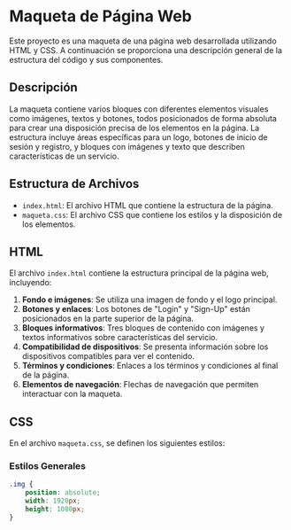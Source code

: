 # Maqueta de Página Web

Este proyecto es una maqueta de una página web desarrollada utilizando HTML y CSS. A continuación se proporciona una descripción general de la estructura del código y sus componentes.

## Descripción

La maqueta contiene varios bloques con diferentes elementos visuales como imágenes, textos y botones, todos posicionados de forma absoluta para crear una disposición precisa de los elementos en la página. La estructura incluye áreas específicas para un logo, botones de inicio de sesión y registro, y bloques con imágenes y texto que describen características de un servicio.

## Estructura de Archivos

- `index.html`: El archivo HTML que contiene la estructura de la página.
- `maqueta.css`: El archivo CSS que contiene los estilos y la disposición de los elementos.

## HTML

El archivo `index.html` contiene la estructura principal de la página web, incluyendo:

1. **Fondo e imágenes**: Se utiliza una imagen de fondo y el logo principal.
2. **Botones y enlaces**: Los botones de "Login" y "Sign-Up" están posicionados en la parte superior de la página.
3. **Bloques informativos**: Tres bloques de contenido con imágenes y textos informativos sobre características del servicio.
4. **Compatibilidad de dispositivos**: Se presenta información sobre los dispositivos compatibles para ver el contenido.
5. **Términos y condiciones**: Enlaces a los términos y condiciones al final de la página.
6. **Elementos de navegación**: Flechas de navegación que permiten interactuar con la maqueta.

## CSS

En el archivo `maqueta.css`, se definen los siguientes estilos:

### Estilos Generales

```css
.img {
    position: absolute;
    width: 1920px;
    height: 1080px;
}
